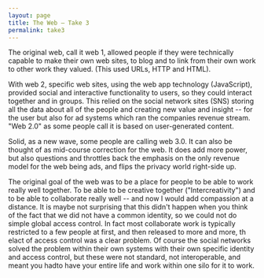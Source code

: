 ```yaml
---
layout: page
title: The Web — Take 3
permalink: take3
---
```


The original web, call it web 1, allowed people if they were technically capable to make their own web sites, to blog and to link from their own work to other work they valued. (This used URLs, HTTP and HTML).   

With web 2, specific web sites, using the web app technology (JavaScript), provided social and interactive functionality to users, so they could interact together and  in groups. This relied on the social network sites (SNS) storing all the data about all of the people and creating new value and insight -- for the user but also for ad systems which ran the companies revenue stream.  "Web 2.0" as some people call it is based on user-generated content. 

Solid, as a new wave, some people are calling web 3.0.   It can also be thought of as mid-course correction for the web.  It does add more power, but also questions and throttles back the emphasis on the only revenue model for the web being ads, and flips the privacy world right-side up.

The original goal of the web was to be a place for people to be able to work really well together. To be able to be creative together ("Intercreativity") and to be able to collaborate really well -- and now I would add compassion at a distance.  It is maybe not surprising that this didn't happen when you think of the fact that we did not have a common identity, so we could not do simple global access control.   In fact most collaborate work is typically restricted to  a few people at first, and then released to more and more, th elact of access control was a clear problem.  Of course the social networks solved the problem within their own systems with their own specific identity and access control, but these were not standard, not interoperable, and meant you hadto have your entire life and work within one silo for it to work.
